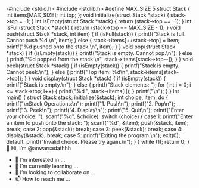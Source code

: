 -#include <stdio.h>
#include <stdlib.h>
#define MAX_SIZE 5
struct Stack {
int items[MAX_SIZE];
int top;
};
void initialize(struct Stack *stack) {
stack->top = -1;
}
int isEmpty(struct Stack *stack) {
return (stack->top == -1);
}
int isFull(struct Stack *stack) {
return (stack->top == MAX_SIZE - 1);
}
void push(struct Stack *stack, int item) {
if (isFull(stack)) {
printf("Stack is full. Cannot push %d.\n", item);
} else {
stack->items[++stack->top] = item;
printf("%d pushed onto the stack.\n", item);
}
}
void pop(struct Stack *stack) {
if (isEmpty(stack)) {
printf("Stack is empty. Cannot pop.\n");
} else {
printf("%d popped from the stack.\n", stack->items[stack->top--]);
}
}
void peek(struct Stack *stack) {
if (isEmpty(stack)) {
printf("Stack is empty. Cannot peek.\n");
} else {
printf("Top item: %d\n", stack->items[stack->top]);
}
}
void display(struct Stack *stack) {
if (isEmpty(stack)) {
printf("Stack is empty.\n");
} else {
printf("Stack elements: ");
for (int i = 0; i <= stack->top; i++) {
printf("%d ", stack->items[i]);
}
printf("\n");
}
}
int main() {
struct Stack stack;
initialize(&stack);
int choice, item;
do {
printf("\nStack Operations:\n");
printf("1. Push\n");
printf("2. Pop\n");
printf("3. Peek\n");
printf("4. Display\n");
printf("5. Quit\n");
printf("Enter your choice: ");
scanf("%d", &choice);
switch (choice) {
case 1:
printf("Enter an item to push onto the stack: ");
scanf("%d", &item);
push(&stack, item);
break;
case 2:
pop(&stack);
break;
case 3:
peek(&stack);
break;
case 4:
display(&stack);
break;
case 5:
printf("Exiting the program.\n");
exit(0);
default:
printf("Invalid choice. Please try again.\n");
}
} while (1);
return 0;
} 👋 Hi, I’m @anwarsadathhh
- 👀 I’m interested in ...
- 🌱 I’m currently learning ...
- 💞️ I’m looking to collaborate on ...
- 📫 How to reach me ...

<!---
anwarsadathhh/anwarsadathhh is a ✨ special ✨ repository because its `README.md` (this file) appears on your GitHub profile.
You can click the Preview link to take a look at your changes.
--->
